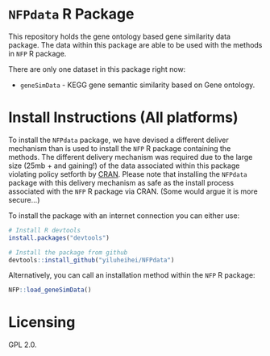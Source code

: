 # `NFPdata` R Package

This repository holds the gene ontology based gene similarity data package. The data within this package are able to be used with the methods in `NFP` R package.

There are only one dataset in this package right now:

* `geneSimData` - KEGG gene semantic similarity based on Gene ontology.

# Install Instructions (All platforms)

To install the `NFPdata` package, we have devised a different deliver mechanism than is used to install the `NFP` R package containing the methods. The different delivery mechanism was required due to the large size (25mb + and gaining!) of the data  associated within this package violating policy setforth by [CRAN](https://cran.r-project.org/web/packages/policies.html). Please note that installing the `NFPdata` package with this delivery mechanism as safe as the install process associated with the `NFP` R package via CRAN. (Some would argue it is more secure...)

To install the package with an internet connection you can either use:

```r
# Install R devtools
install.packages("devtools")

# Install the package from github
devtools::install_github("yiluheihei/NFPdata")
```

Alternatively, you can call an installation method within the `NFP` R package:

```r
NFP::load_geneSimData()
```

# Licensing

GPL 2.0.
